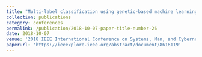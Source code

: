 ```yaml
---
title: "Multi-label classification using genetic-based machine learning"
collection: publications
category: conferences
permalink: /publication/2018-10-07-paper-title-number-26
date: 2018-10-07
venue: '2018 IEEE International Conference on Systems, Man, and Cybernetics (SMC)'
paperurl: 'https://ieeexplore.ieee.org/abstract/document/8616119'
---
```

